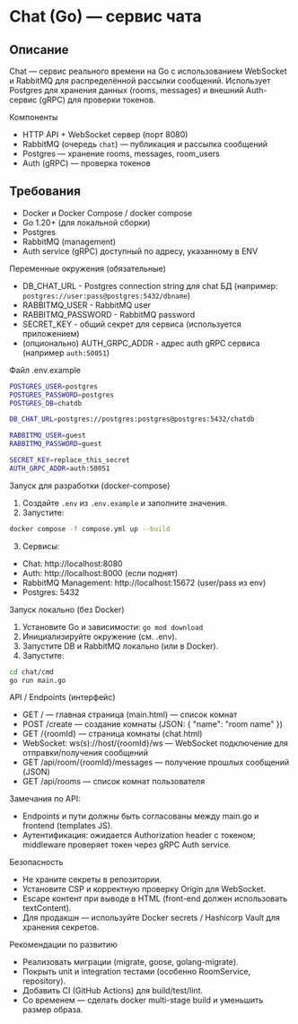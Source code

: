 # Chat (Go) — сервис чата

Описание
--------
Chat — сервис реального времени на Go с использованием WebSocket и RabbitMQ для распределённой рассылки сообщений. Использует Postgres для хранения данных (rooms, messages) и внешний Auth-сервис (gRPC) для проверки токенов.

Компоненты
- HTTP API + WebSocket сервер (порт 8080)
- RabbitMQ (очередь `chat`) — публикация и рассылка сообщений
- Postgres — хранение rooms, messages, room_users
- Auth (gRPC) — проверка токенов

Требования
---------
- Docker и Docker Compose / docker compose
- Go 1.20+ (для локальной сборки)
- Postgres
- RabbitMQ (management)
- Auth service (gRPC) доступный по адресу, указанному в ENV

Переменные окружения (обязательные)
- DB_CHAT_URL - Postgres connection string для chat БД (например: `postgres://user:pass@postgres:5432/dbname`)
- RABBITMQ_USER - RabbitMQ user
- RABBITMQ_PASSWORD - RabbitMQ password
- SECRET_KEY - общий секрет для сервиса (используется приложением)
- (опционально) AUTH_GRPC_ADDR - адрес auth gRPC сервиса (например `auth:50051`)

Файл .env.example
```bash
POSTGRES_USER=postgres
POSTGRES_PASSWORD=postgres
POSTGRES_DB=chatdb

DB_CHAT_URL=postgres://postgres:postgres@postgres:5432/chatdb

RABBITMQ_USER=guest
RABBITMQ_PASSWORD=guest

SECRET_KEY=replace_this_secret
AUTH_GRPC_ADDR=auth:50051
```

Запуск для разработки (docker-compose)
1. Создайте `.env` из `.env.example` и заполните значения.
2. Запустите:
```bash
docker compose -f compose.yml up --build
```
3. Сервисы:
- Chat: http://localhost:8080
- Auth: http://localhost:8000 (если поднят)
- RabbitMQ Management: http://localhost:15672 (user/pass из env)
- Postgres: 5432

Запуск локально (без Docker)
1. Установите Go и зависимости: `go mod download`
2. Инициализируйте окружение (см. .env).
3. Запустите DB и RabbitMQ локально (или в Docker).
4. Запустите:
```bash
cd chat/cmd
go run main.go
```

API / Endpoints (интерфейс)
- GET / — главная страница (main.html) — список комнат
- POST /create — создание комнаты (JSON: { "name": "room name" })
- GET /{roomId} — страница комнаты (chat.html)
- WebSocket: ws(s)://host/{roomId}/ws — WebSocket подключение для отправки/получения сообщений
- GET /api/room/{roomId}/messages — получение прошлых сообщений (JSON)
- GET /api/rooms — список комнат пользователя

Замечания по API:
- Endpoints и пути должны быть согласованы между main.go и frontend (templates JS).
- Аутентификация: ожидается Authorization header с токеном; middleware проверяет токен через gRPC Auth service.

Безопасность
- Не храните секреты в репозитории.
- Установите CSP и корректную проверку Origin для WebSocket.
- Escape контент при выводе в HTML (front-end должен использовать textContent).
- Для продакшн — используйте Docker secrets / Hashicorp Vault для хранения секретов.

Рекомендации по развитию
- Реализовать миграции (migrate, goose, golang-migrate).
- Покрыть unit и integration тестами (особенно RoomService, repository).
- Добавить CI (GitHub Actions) для build/test/lint.
- Со временем — сделать docker multi-stage build и уменьшить размер образа.
